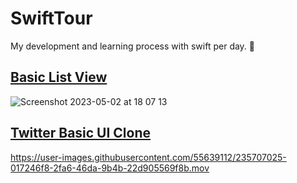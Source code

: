 # SwiftTour
 My development and learning process with swift per day. 🚀
 
## [Basic List View](https://github.com/akaanuzman/SwiftTour/blob/main/SwiftUI/SwiftUITour/SwiftUITour/List/Views/ListView.swift)
 ![Screenshot 2023-05-02 at 18 07 13](https://user-images.githubusercontent.com/55639112/235707512-2430fd2a-ec31-4ed8-9eda-b0403e6e4349.png)

## [Twitter Basic UI Clone](https://github.com/akaanuzman/SwiftTour/blob/main/SwiftUI/SwiftUITour/SwiftUITour/List/Views/TweetListView.swift)
https://user-images.githubusercontent.com/55639112/235707025-017246f8-2fa6-46da-9b4b-22d905569f8b.mov


